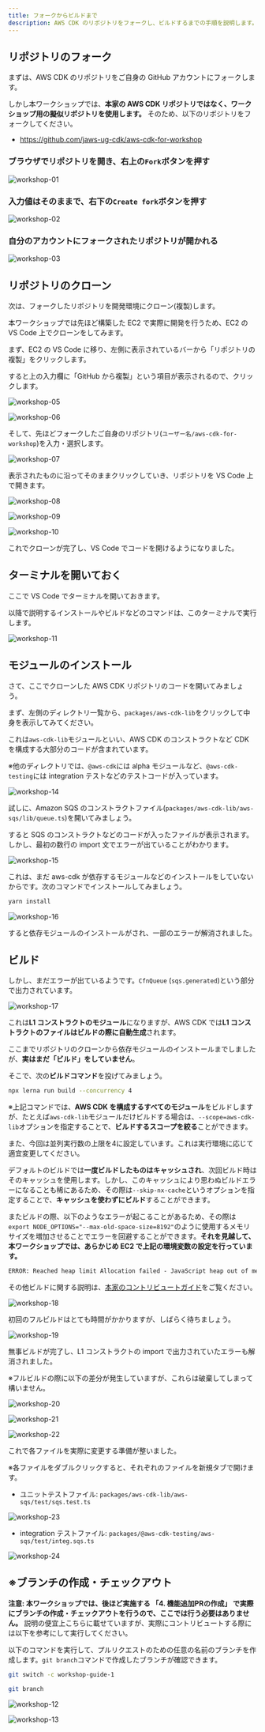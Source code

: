 ```yaml
---
title: フォークからビルドまで
description: AWS CDK のリポジトリをフォークし、ビルドするまでの手順を説明します。
---
```


## リポジトリのフォーク

まずは、AWS CDK のリポジトリをご自身の GitHub アカウントにフォークします。

しかし本ワークショップでは、**本家の AWS CDK リポジトリではなく、ワークショップ用の擬似リポジトリを使用します。** そのため、以下のリポジトリをフォークしてください。

- <https://github.com/jaws-ug-cdk/aws-cdk-for-workshop>

### ブラウザでリポジトリを開き、右上の`Fork`ボタンを押す

![workshop-01](./images/workshop-01.png)

### 入力値はそのままで、右下の`Create fork`ボタンを押す

![workshop-02](./images/workshop-02.png)

### 自分のアカウントにフォークされたリポジトリが開かれる

![workshop-03](./images/workshop-03.png)

## リポジトリのクローン

次は、フォークしたリポジトリを開発環境にクローン(複製)します。

本ワークショップでは先ほど構築した EC2 で実際に開発を行うため、EC2 の VS Code 上でクローンをしてみます。

まず、EC2 の VS Code に移り、左側に表示されているバーから「リポジトリの複製」をクリックします。

すると上の入力欄に「GitHub から複製」という項目が表示されるので、クリックします。

![workshop-05](./images/workshop-05.png)

![workshop-06](./images/workshop-06.png)

そして、先ほどフォークしたご自身のリポジトリ(`ユーザー名/aws-cdk-for-workshop`)を入力・選択します。

![workshop-07](./images/workshop-07.png)

表示されたものに沿ってそのままクリックしていき、リポジトリを VS Code 上で開きます。

![workshop-08](./images/workshop-08.png)

![workshop-09](./images/workshop-09.png)

![workshop-10](./images/workshop-10.png)

これでクローンが完了し、VS Code でコードを開けるようになりました。

## ターミナルを開いておく

ここで VS Code でターミナルを開いておきます。

以降で説明するインストールやビルドなどのコマンドは、このターミナルで実行します。

![workshop-11](./images/workshop-11.png)

## モジュールのインストール

さて、ここでクローンした AWS CDK リポジトリのコードを開いてみましょう。

まず、左側のディレクトリ一覧から、`packages/aws-cdk-lib`をクリックして中身を表示してみてください。

これは`aws-cdk-lib`モジュールといい、AWS CDK のコンストラクトなど CDK を構成する大部分のコードが含まれています。

※他のディレクトリでは、`@aws-cdk`には alpha モジュールなど、`@aws-cdk-testing`には integration テストなどのテストコードが入っています。

![workshop-14](./images/workshop-14.png)

試しに、Amazon SQS のコンストラクトファイル(`packages/aws-cdk-lib/aws-sqs/lib/queue.ts`)を開いてみましょう。

すると SQS のコンストラクトなどのコードが入ったファイルが表示されます。しかし、最初の数行の import 文でエラーが出ていることがわかります。

![workshop-15](./images/workshop-15.png)

これは、まだ aws-cdk が依存するモジュールなどのインストールをしていないからです。次のコマンドでインストールしてみましょう。

```sh
yarn install
```

![workshop-16](./images/workshop-16.png)

すると依存モジュールのインストールがされ、一部のエラーが解消されました。

## ビルド

しかし、まだエラーが出ているようです。`CfnQueue` (`sqs.generated`)という部分で出力されています。

![workshop-17](./images/workshop-17.png)

これは**L1 コンストラクトのモジュール**になりますが、AWS CDK では**L1 コンストラクトのファイルはビルドの際に自動生成**されます。

ここまでリポジトリのクローンから依存モジュールのインストールまでしましたが、**実はまだ「ビルド」をしていません**。

そこで、次の**ビルドコマンド**を投げてみましょう。

```sh
npx lerna run build --concurrency 4
```

※上記コマンドでは、**AWS CDK を構成するすべてのモジュール**をビルドしますが、たとえば`aws-cdk-lib`モジュールだけビルドする場合は、`--scope=aws-cdk-lib`オプションを指定することで、**ビルドするスコープを絞る**ことができます。

また、今回は並列実行数の上限を4に設定しています。これは実行環境に応じて適宜変更してください。

デフォルトのビルドでは**一度ビルドしたものはキャッシュされ**、次回ビルド時はそのキャッシュを使用します。しかし、このキャッシュにより思わぬビルドエラーになることも稀にあるため、その際は`--skip-nx-cache`というオプションを指定することで、**キャッシュを使わずにビルド**することができます。

またビルドの際、以下のようなエラーが起こることがあるため、その際は`export NODE_OPTIONS="--max-old-space-size=8192"`のように使用するメモリサイズを増加させることでエラーを回避することができます。**それを見越して、本ワークショップでは、あらかじめ EC2 で上記の環境変数の設定を行っています。**

```txt
ERROR: Reached heap limit Allocation failed - JavaScript heap out of memory
```

その他ビルドに関する説明は、[本家のコントリビュートガイド](https://github.com/aws/aws-cdk/blob/main/CONTRIBUTING.md#building-aws-cdk-lib)をご覧ください。

![workshop-18](./images/workshop-18.png)

初回のフルビルドはとても時間がかかりますが、しばらく待ちましょう。

![workshop-19](./images/workshop-19.png)

無事ビルドが完了し、L1 コンストラクトの import で出力されていたエラーも解消されました。

※フルビルドの際に以下の差分が発生していますが、これらは破棄してしまって構いません。

![workshop-20](./images/workshop-20.png)

![workshop-21](./images/workshop-21.png)

![workshop-22](./images/workshop-22.png)

これで各ファイルを実際に変更する準備が整いました。

※各ファイルをダブルクリックすると、それぞれのファイルを新規タブで開けます。

- ユニットテストファイル: `packages/aws-cdk-lib/aws-sqs/test/sqs.test.ts`

![workshop-23](./images/workshop-23.png)

- integration テストファイル: `packages/@aws-cdk-testing/aws-sqs/test/integ.sqs.ts`

![workshop-24](./images/workshop-24.png)

## ※ブランチの作成・チェックアウト

**注意: 本ワークショップでは、後ほど実施する 「4. 機能追加PRの作成」 で実際にブランチの作成・チェックアウトを行うので、ここでは行う必要はありません。**
説明の便宜上こちらに載せていますが、実際にコントリビュートする際には以下を参考にして実行してください。

以下のコマンドを実行して、プルリクエストのための任意の名前のブランチを作成します。`git branch`コマンドで作成したブランチが確認できます。

```sh
git switch -c workshop-guide-1

git branch
```

![workshop-12](./images/workshop-12.png)

![workshop-13](./images/workshop-13.png)